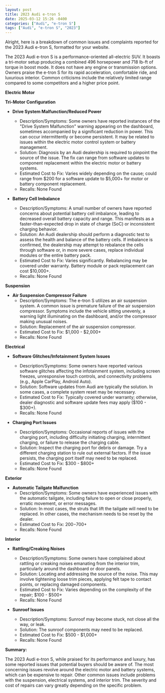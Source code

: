 ```yaml
---
layout: post
title: 2023 Audi e-tron S
date: 2025-03-12 15:26 -0400
categories: ["Audi", "e-tron S"]
tags: ["Audi", "e-tron S", "2023"]
---
```

Alright, here is a breakdown of common issues and complaints reported for the 2023 Audi e-tron S, formatted for your website.

The 2023 Audi e-tron S is a performance-oriented all-electric SUV. It boasts a tri-motor setup producing a combined 496 horsepower and 718 lb-ft of torque in boost mode. It does not have any engine or transmission options. Owners praise the e-tron S for its rapid acceleration, comfortable ride, and luxurious interior. Common criticisms include the relatively limited range compared to some competitors and a higher price point.

**Electric Motor**

**Tri-Motor Configuration**

*   **Drive System Malfunction/Reduced Power**
    *   Description/Symptoms: Some owners have reported instances of the "Drive System Malfunction" warning appearing on the dashboard, sometimes accompanied by a significant reduction in power. This can occur intermittently or become persistent. It may be related to issues within the electric motor control system or battery management.
    *   Solution: Diagnosis by an Audi dealership is required to pinpoint the source of the issue. The fix can range from software updates to component replacement within the electric motor or battery systems.
    *   Estimated Cost to Fix: Varies widely depending on the cause; could range from $200 for a software update to $5,000+ for motor or battery component replacement.
    *   Recalls: None Found

*   **Battery Cell Imbalance**
    * Description/Symptoms: A small number of owners have reported concerns about potential battery cell imbalance, leading to decreased overall battery capacity and range. This manifests as a faster-than-expected drop in state of charge (SoC) or inconsistent charging behavior.
    * Solution: An Audi dealership should perform a diagnostic test to assess the health and balance of the battery cells. If imbalance is confirmed, the dealership may attempt to rebalance the cells through software or, in more severe cases, replace individual modules or the entire battery pack.
    * Estimated Cost to Fix: Varies significantly. Rebalancing may be covered under warranty. Battery module or pack replacement can cost $10,000+.
    * Recalls: None Found

**Suspension**

*   **Air Suspension Compressor Failure**
    *   Description/Symptoms: The e-tron S utilizes an air suspension system. A common issue is premature failure of the air suspension compressor. Symptoms include the vehicle sitting unevenly, a warning light illuminating on the dashboard, and/or the compressor making unusual noises.
    *   Solution: Replacement of the air suspension compressor.
    *   Estimated Cost to Fix: $1,000 - $2,000+
    *   Recalls: None Found

**Electrical**

*   **Software Glitches/Infotainment System Issues**
    *   Description/Symptoms: Some owners have reported various software glitches affecting the infotainment system, including screen freezes, unresponsive touch controls, and connectivity problems (e.g., Apple CarPlay, Android Auto).
    *   Solution: Software updates from Audi are typically the solution. In some cases, a complete system reset may be necessary.
    *   Estimated Cost to Fix: Typically covered under warranty; otherwise, dealer diagnostic and software update fees may apply ($100 - $300+).
    *   Recalls: None Found

*   **Charging Port Issues**
    *   Description/Symptoms: Occasional reports of issues with the charging port, including difficulty initiating charging, intermittent charging, or failure to release the charging cable.
    *   Solution: Inspect the charging port for debris or damage. Try a different charging station to rule out external factors. If the issue persists, the charging port itself may need to be replaced.
    *   Estimated Cost to Fix: $300 - $800+
    *   Recalls: None Found

**Exterior**

*   **Automatic Tailgate Malfunction**
    * Description/Symptoms: Some owners have experienced issues with the automatic tailgate, including failure to open or close properly, erratic movement, or error messages.
    * Solution: In most cases, the struts that lift the tailgate will need to be replaced. In other cases, the mechanism needs to be reset by the dealer.
    * Estimated Cost to Fix: $200-$700+
    * Recalls: None Found

**Interior**

*   **Rattling/Creaking Noises**
    *   Description/Symptoms: Some owners have complained about rattling or creaking noises emanating from the interior trim, particularly around the dashboard or door panels.
    *   Solution: Locating and addressing the source of the noise. This may involve tightening loose trim pieces, applying felt tape to contact points, or replacing damaged components.
    *   Estimated Cost to Fix: Varies depending on the complexity of the repair; $100 - $500+
    *   Recalls: None Found

*   **Sunroof Issues**
    *   Description/Symptoms: Sunroof may become stuck, not close all the way, or leak.
    *   Solution: The sunroof components may need to be replaced.
    *   Estimated Cost to Fix: $500 - $1,000+
    *   Recalls: None Found

**Summary:**

The 2023 Audi e-tron S, while praised for its performance and luxury, has some reported issues that potential buyers should be aware of. The most concerning issues revolve around the electric motor and battery systems, which can be expensive to repair. Other common issues include problems with the suspension, electrical systems, and interior trim. The severity and cost of repairs can vary greatly depending on the specific problem.

